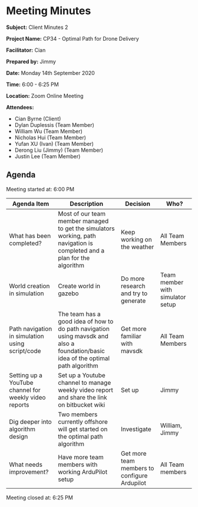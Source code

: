 # Meeting Minutes

**Subject:** Client Minutes 2

**Project Name:** CP34 - Optimal Path for Drone Delivery

**Facilitator:** Cian

**Prepared by:** Jimmy

**Date:** Monday 14th September 2020

**Time:** 6:00 - 6:25 PM

**Location:** Zoom Online Meeting

**Attendees:**

* Cian Byrne (Client)
* Dylan Duplessis (Team Member)
* William Wu (Team Member)
* Nicholas Hui (Team Member)
* Yufan XU (Ivan) (Team Member)
* Derong Liu (Jimmy) (Team Member)
* Justin Lee (Team Member)

## Agenda

Meeting started at: 6:00 PM

| Agenda Item | Description | Decision | Who? |
| -- | -- | -- | -- |
| What has been completed? | Most of our team member managed to get the simulators working, path navigation is completed and a plan for the algorithm | Keep working on the weather | All Team Members |
| World creation in simulation | Create world in gazebo | Do more research and try to generate | Team member with simulator setup |
| Path navigation in simulation using script/code | The team has a good idea of how to do path navigation using mavsdk and also a foundation/basic idea of the optimal path algorithm | Get more familiar with mavsdk | All Team Members |
| Setting up a YouTube channel for weekly video reports | Set up a Youtube channel to manage weekly video report and share the link on bitbucket wiki | Set up | Jimmy |
| Dig deeper into algorithm design | Two members currently offshore will get started on the optimal path algorithm | Investigate | William, Jimmy |
| What needs improvement? | Have more team members with working ArduPilot setup | Get more team members to configure Ardupilot | All Team members |

Meeting closed at:  6:25 PM
